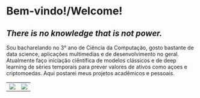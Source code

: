 # Bem-vindo!/Welcome!
## *There is no knowledge that is not power.*

Sou bacharelando no 3° ano de Ciência da Computação, gosto bastante de data science, aplicações multimedias e de desenvolvimento no geral.
Atualmente faço iniciação ciêntífica de modelos clássicos e de deep learning de séries temporais para prever valores de ativos como açoes e criptomoedas.
Aqui postarei meus projetos acadêmicos e pessoais.

<table>
    <tr>
       <!--  <td>
            <img src="https://github-profile-trophy.vercel.app/?username=gabz11&row=3&column=4&no-bg=true"/>
        </td>-->
        <td>
            <img src="https://github-readme-streak-stats.herokuapp.com/?user=gabz11"/>
        </td> 
          <td>
            <img src="https://github-readme-stats.vercel.app/api/top-langs/?username=gabz11&langs_count=10&layout=compact&hide=php,scss,css,html,batchfile,gherkin,freemarker,xslt,tsql,ruby"/>
        </td>
    </tr>

</table>
<!--
**gabz11/gabz11** is a ✨ _special_ ✨ repository because its `README.md` (this file) appears on your GitHub profile.

Here are some ideas to get you started:

- 🔭 I’m currently working on ...
- 🌱 I’m currently learning ...
- 👯 I’m looking to collaborate on ...
- 🤔 I’m looking for help with ...
- 💬 Ask me about ...
- 📫 How to reach me: ...
- 😄 Pronouns: ...
- ⚡ Fun fact: ...
-->
